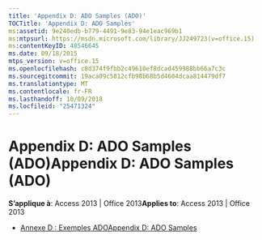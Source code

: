 ```yaml
---
title: 'Appendix D: ADO Samples (ADO)'
TOCTitle: 'Appendix D: ADO Samples'
ms:assetid: 9e240edb-b779-4491-9e83-94e1eac969b1
ms:mtpsurl: https://msdn.microsoft.com/library/JJ249723(v=office.15)
ms:contentKeyID: 48546645
ms.date: 09/18/2015
mtps_version: v=office.15
ms.openlocfilehash: c8d374f9fbb2c49610ef8dcad459988bb66a7c3c
ms.sourcegitcommit: 19aca09c5812cfb98b68b5d4604dcaa814479df7
ms.translationtype: MT
ms.contentlocale: fr-FR
ms.lasthandoff: 10/09/2018
ms.locfileid: "25471324"
---
```

# <a name="appendix-d-ado-samples-ado"></a><span data-ttu-id="08c1e-102">Appendix D: ADO Samples (ADO)</span><span class="sxs-lookup"><span data-stu-id="08c1e-102">Appendix D: ADO Samples (ADO)</span></span>


<span data-ttu-id="08c1e-103">**S’applique à**: Access 2013 | Office 2013</span><span class="sxs-lookup"><span data-stu-id="08c1e-103">**Applies to**: Access 2013 | Office 2013</span></span>



  - [<span data-ttu-id="08c1e-104">Annexe D : Exemples ADO</span><span class="sxs-lookup"><span data-stu-id="08c1e-104">Appendix D: ADO Samples</span></span>](appendix-d-ado-samples.md)

